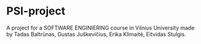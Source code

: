 # PSI-project

A project for a SOFTWARE ENGINIERING course in Vilnius University made by Tadas Baltrūnas, Gustas Juškevičius, Erika Klimaitė, Eitvidas Stulgis.

